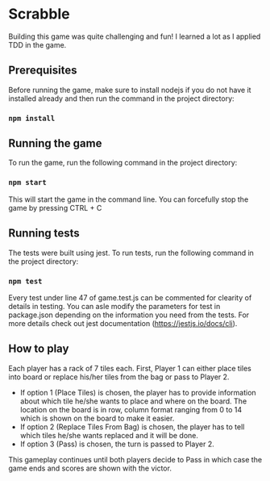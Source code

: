 # Scrabble 

Building this game was quite challenging and fun! I learned a lot as I applied TDD in the game.

## Prerequisites

Before running the game, make sure to install nodejs if you do not have it installed already and then run the command in the project directory:

### `npm install`

## Running the game

To run the game, run the following command in the project directory:

### `npm start`

This will start the game in the command line. You can forcefully stop the game by pressing CTRL + C

## Running tests

The tests were built using jest. To run tests, run the following command in the project directory:

### `npm test`

Every test under line 47 of game.test.js can be commented for clearity of details in testing. You can asle modify the parameters for test in package.json depending on the information you need from the tests. For more details check out jest documentation (https://jestjs.io/docs/cli).

## How to play

Each player has a rack of 7 tiles each. First, Player 1 can either place tiles into board or replace his/her tiles from the bag or pass to Player 2.  
<ul>
    <li>If option 1 (Place Tiles) is chosen, the player has to provide information about which tile he/she wants to place and where on the board. The location on the board is in row, column format ranging from 0 to 14 which is shown on the board to make it easier.</li>  
    <li>If option 2 (Replace Tiles From Bag) is chosen, the player has to tell which tiles he/she wants replaced and it will be done.</li>  
    <li>If option 3 (Pass) is chosen, the turn is passed to Player 2.  </li>
</ul>  
This gameplay continues until both players decide to Pass in which case the game ends and scores are shown with the victor.

